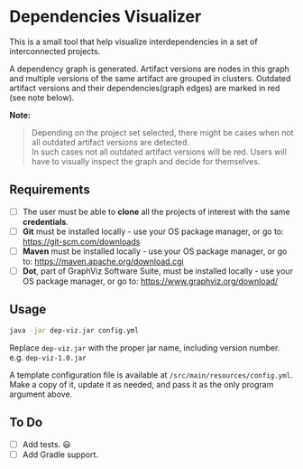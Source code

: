 # Dependencies Visualizer

This is a small tool that help visualize interdependencies in a set of interconnected projects.

A dependency graph is generated. Artifact versions are nodes in this graph and multiple versions of the same artifact are grouped in clusters.
Outdated artifact versions and their dependencies(graph edges) are marked in red (see note below).       

**Note:**
> Depending on the project set selected, there might be cases when not all outdated artifact versions are detected.  
> In such cases not all outdated artifact versions will be red. 
> Users will have to visually inspect the graph and decide for themselves.   

## Requirements

- [ ] The user must be able to **clone** all the projects of interest with the same **credentials**.
- [ ] **Git** must be installed locally - use your OS package manager, or go to: https://git-scm.com/downloads
- [ ] **Maven** must be installed locally - use your OS package manager, or go to: https://maven.apache.org/download.cgi
- [ ] **Dot**, part of GraphViz Software Suite, must be installed locally - use your OS package manager, or go to: https://www.graphviz.org/download/ 

## Usage

```bash
java -jar dep-viz.jar config.yml
```
Replace `dep-viz.jar` with the proper jar name, including version number. e.g. `dep-viz-1.0.jar`

A template configuration file is available at `/src/main/resources/config.yml`. 
Make a copy of it, update it as needed, and pass it as the only program argument above.

## To Do

- [ ] Add tests. :smiley:
- [ ] Add Gradle support.
